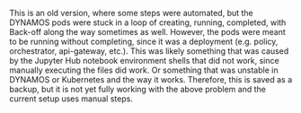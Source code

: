 This is an old version, where some steps were automated, but the DYNAMOS pods were stuck in a loop of creating, running, completed, with Back-off along the way sometimes as well. However, the pods were meant to be running without completing, since it was a deployment (e.g. policy, orchestrator, api-gateway, etc.). This was likely something that was caused by the Jupyter Hub notebook environment shells that did not work, since manually executing the files did work. Or something that was unstable in DYNAMOS or Kubernetes and the way it works. Therefore, this is saved as a backup, but it is not yet fully working with the above problem and the current setup uses manual steps.